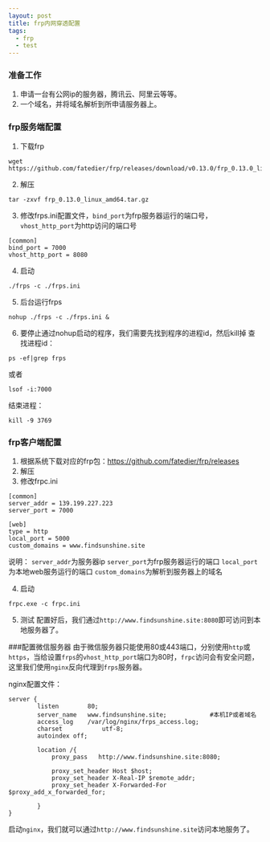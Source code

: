 ```yaml
---
layout: post
title: frp内网穿透配置
tags:
  - frp
  - test
---
```


### 准备工作
1. 申请一台有公网ip的服务器，腾讯云、阿里云等等。
2. 一个域名，并将域名解析到所申请服务器上。

### frp服务端配置
1. 下载frp
```
wget https://github.com/fatedier/frp/releases/download/v0.13.0/frp_0.13.0_linux_amd64.tar.gz
```
2. 解压
```
tar -zxvf frp_0.13.0_linux_amd64.tar.gz
```
3. 修改frps.ini配置文件，`bind_port`为frp服务器运行的端口号，`vhost_http_port`为http访问的端口号
```
[common]
bind_port = 7000
vhost_http_port = 8080
```
4. 启动
```
./frps -c ./frps.ini
```
5. 后台运行frps
```
nohup ./frps -c ./frps.ini &
```
6. 要停止通过nohup启动的程序，我们需要先找到程序的进程id，然后kill掉
查找进程id：
```
ps -ef|grep frps
```
或者
```
lsof -i:7000
```
结束进程：
```
kill -9 3769
```

### frp客户端配置
1. 根据系统下载对应的frp包：<https://github.com/fatedier/frp/releases>
2. 解压
3. 修改frpc.ini

```
[common]
server_addr = 139.199.227.223
server_port = 7000

[web]
type = http
local_port = 5000
custom_domains = www.findsunshine.site
```

说明：
`server_addr`为服务器ip
`server_port`为frp服务器运行的端口
`local_port`为本地web服务运行的端口
`custom_domains`为解析到服务器上的域名

4. 启动

```
frpc.exe -c frpc.ini
```
5. 测试
配置好后，我们通过`http://www.findsunshine.site:8080`即可访问到本地服务器了。

###配置微信服务器
由于微信服务器只能使用80或443端口，分别使用`http`或`https`，当给设置`frps`的`vhost_http_port`端口为80时，`frpc`访问会有安全问题，这里我们使用`nginx`反向代理到`frps`服务器。

nginx配置文件：
```
server {
        listen        80;
        server_name   www.findsunshine.site;            #本机IP或者域名
        access_log    /var/log/nginx/frps_access.log;
        charset           utf-8;
        autoindex off;

        location /{
            proxy_pass   http://www.findsunshine.site:8080;

            proxy_set_header Host $host;
            proxy_set_header X-Real-IP $remote_addr;
            proxy_set_header X-Forwarded-For $proxy_add_x_forwarded_for;

        }
}
```
启动`nginx`，我们就可以通过`http://www.findsunshine.site`访问本地服务了。
